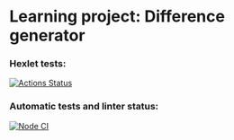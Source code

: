 # Learning project: Difference generator

### Hexlet tests:
[![Actions Status](https://github.com/256sha9gag/fullstack-javascript-project-46/workflows/hexlet-check/badge.svg)](https://github.com/256sha9gag/fullstack-javascript-project-46/actions)

### Automatic tests and linter status:
[![Node CI](https://github.com/256sha9gag/fullstack-javascript-project-46/actions/workflows/nodejs.yml/badge.svg)](https://github.com/256sha9gag/fullstack-javascript-project-46/actions/workflows/nodejs.yml)
